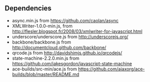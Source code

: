 Dependencies
------------

* async.min.js from https://github.com/caolan/async
* XMLWriter-1.0.0-min.js, from http://flesler.blogspot.fr/2008/03/xmlwriter-for-javascript.html
* underscore/underscore.js from http://underscorejs.org/
* backbone/backbone.js from http://documentcloud.github.com/backbone/
* qrcode.js from http://davidshimjs.github.io/qrcodejs/
* state-machine-2.2.0.min.js from https://github.com/jakesgordon/javascript-state-machine
* ace-builds/src-min/ace.js from https://github.com/ajaxorg/ace-builds/blob/master/README.md
